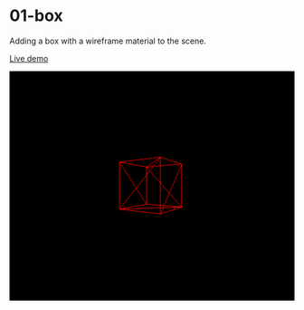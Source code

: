 # 01-box

Adding a box with a wireframe material to the scene.

[Live demo](https://juniorrojas.github.io/intro-3d-web/01-box)

![box-wireframe](readme-media/box-wireframe.png)
